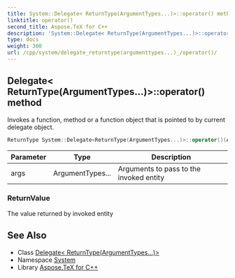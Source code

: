 ```yaml
---
title: System::Delegate< ReturnType(ArgumentTypes...)>::operator() method
linktitle: operator()
second_title: Aspose.TeX for C++
description: 'System::Delegate< ReturnType(ArgumentTypes...)>::operator() method. Invokes a function, method or a function object that is pointed to by current delegate object in C++.'
type: docs
weight: 300
url: /cpp/system/delegate_returntype(argumenttypes...)_/operator()/
---
```

## Delegate< ReturnType(ArgumentTypes...)>::operator() method


Invokes a function, method or a function object that is pointed to by current delegate object.

```cpp
ReturnType System::Delegate<ReturnType(ArgumentTypes...)>::operator()(ArgumentTypes... args) const
```


| Parameter | Type | Description |
| --- | --- | --- |
| args | ArgumentTypes... | Arguments to pass to the invoked entity |

### ReturnValue

The value returned by invoked entity

## See Also

* Class [Delegate< ReturnType(ArgumentTypes...)>](../)
* Namespace [System](../../)
* Library [Aspose.TeX for C++](../../../)
